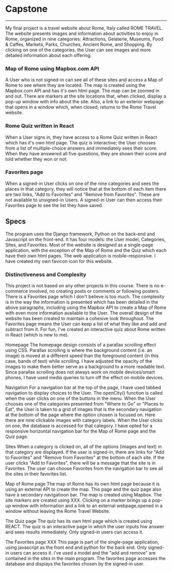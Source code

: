 # Capstone
***
My final project is a travel website about Rome, Italy called ROME TRAVEL. The website presents images and information about activities to enjoy in Rome, organized in nine categories: Attractions, Gelaterie, Museums, Food & Caffes, Markets, Parks, Churches, Ancient Rome, and Shopping. By clicking on one of the categories, the User can see images and more detailed information about each offering.

### Map of Rome using Mapbox.com API
A User who is not signed-in can see all of these sites and access a Map of Rome to see where they are located. The map is created using the Mapbox.com API and has it's own html page. The map can be zoomed in and out. There are markers at the site locations that, when clicked, display a pop-up window with info about the site. Also, a link to an exterior webpage that opens in a window which, when closed, returns to the Rome Travel website.

### Rome Quiz written in React
When a User signs in, they have access to a Rome Quiz written in React which has it's own html page. The quiz is interactive; the User chooses from a list of multiple-choice answers and immediately sees their score. When they have answered all five questions, they are shown their score and told whether they won or not.

### Favorites page
When a signed-in User clicks on one of the nine categories and sees the places in that category, they will notice that at the bottom of each item there are two links, "Add to Favorites" and "Remove from Favorites". These are not available to unsigned-in Users. A signed-in User can then access their Favorites page to see the list they have saved.

## Specs
The program uses the Django framework, Python on the back-end and Javascript on the front-end.
It has four models: the User model, Categories, Sites, and Favorites.
Most of the website is designed as a single-page application, with the exception of the Map of Rome and the Quiz which each have their own html pages.
The web application is mobile-responsive.
I have created my own favicon icon for this website.

### Distinctiveness and Complexity
This project is not based on any other projects in this course. There is no e-commerce involved, no creating posts or comments or following posters. There is a Favorites page which I don't believe is too much. The complexity is in the way the information is presented which has been detailed in the above paragraphs, including using the Mapbox API to create a Map of Rome with even more information available to the User. The overall design of the website has been created to maintain a cohesive look throughout. The Favorites page means the User can keep a list of what they like and add and subtract from it. For fun, I've created an interactive quiz about Rome written in React (which is new to me).

Homepage
The homepage design consists of a parallax scrolling effect using CSS. Parallax scrolling is where the background content (i.e. an image) is moved at a different speed than the foreground content (in this case, bands of text) while scrolling. I have adjusted the opacity of the images to make them better serve as a background to a more readable text. Since parallax scrolling does not always work on mobile devices/smart phones, I have used media queries to turn off the effect on mobile devices.

Navigation
For a navigation bar at the top of the page, I have used tabbed navigation to display choices to the User.
The openCity() function is called when the user clicks on one of the buttons in the menu. When the User chooses one of the categories presented from "Where to Go" or "Places to Eat", the User is taken to a grid of images that is the secondary navigation at the bottom of the page where the option chosen is focused on. Here there are nine clickable images with category labels. When the User clicks on one, the database is accessed for that category. I have opted for a responsive horizontal navigation bar for the Map of Rome page and the Quiz page.

Sites
When a category is clicked on, all of the options (images and text) in that category are displayed. If the user is signed-in, there are links for "Add to Favorites" and "Remove from Favorites" at the bottom of each site. If the user clicks "Add to Favorites", there will be a message that the site is in Favorites. The user can choose Favorites from the navigation bar to see all the sites in their favorites list.

Map of Rome page
The map of Rome has its own html page because it is using an external API to create the map. This page and the quiz page also have a secondary navigatioon bar. The map is created using Mapbox. The site markers are created using XXX. Clicking on a marker brings up a pop-up window with information and a link to an external webpage,opened in a window without leaving the Rome Travel Website.

The Quiz page
The quiz has its own html page which is created using REACT. The quiz is an interactive page in which the user inputs hiw answer and sees results immediately. Only signed-in users can access it.

The Favorites page XXX
This page is part of the single-page application, using javascript as the front end and python for the back end. Only signed-in users can access it. i've used a model and the "add and remove" are contained in the sites in the main program. The favorites page accesses the database and displays the favorites chosen by the signed-in user.